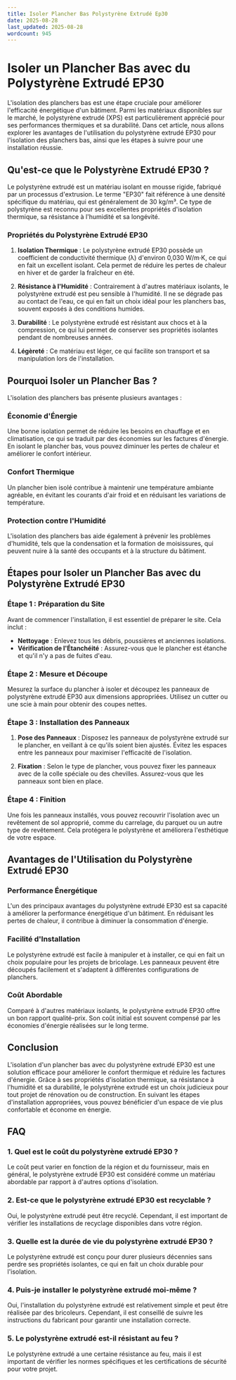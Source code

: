 ```yaml
---
title: Isoler Plancher Bas Polystyrène Extrudé Ep30
date: 2025-08-28
last_updated: 2025-08-28
wordcount: 945
---
```


# Isoler un Plancher Bas avec du Polystyrène Extrudé EP30

L'isolation des planchers bas est une étape cruciale pour améliorer l'efficacité énergétique d'un bâtiment. Parmi les matériaux disponibles sur le marché, le polystyrène extrudé (XPS) est particulièrement apprécié pour ses performances thermiques et sa durabilité. Dans cet article, nous allons explorer les avantages de l'utilisation du polystyrène extrudé EP30 pour l'isolation des planchers bas, ainsi que les étapes à suivre pour une installation réussie.

## Qu'est-ce que le Polystyrène Extrudé EP30 ?

Le polystyrène extrudé est un matériau isolant en mousse rigide, fabriqué par un processus d'extrusion. Le terme "EP30" fait référence à une densité spécifique du matériau, qui est généralement de 30 kg/m³. Ce type de polystyrène est reconnu pour ses excellentes propriétés d'isolation thermique, sa résistance à l'humidité et sa longévité.

### Propriétés du Polystyrène Extrudé EP30

1. **Isolation Thermique** : Le polystyrène extrudé EP30 possède un coefficient de conductivité thermique (λ) d'environ 0,030 W/m·K, ce qui en fait un excellent isolant. Cela permet de réduire les pertes de chaleur en hiver et de garder la fraîcheur en été.

2. **Résistance à l'Humidité** : Contrairement à d'autres matériaux isolants, le polystyrène extrudé est peu sensible à l'humidité. Il ne se dégrade pas au contact de l'eau, ce qui en fait un choix idéal pour les planchers bas, souvent exposés à des conditions humides.

3. **Durabilité** : Le polystyrène extrudé est résistant aux chocs et à la compression, ce qui lui permet de conserver ses propriétés isolantes pendant de nombreuses années.

4. **Légèreté** : Ce matériau est léger, ce qui facilite son transport et sa manipulation lors de l'installation.

## Pourquoi Isoler un Plancher Bas ?

L'isolation des planchers bas présente plusieurs avantages :

### Économie d'Énergie

Une bonne isolation permet de réduire les besoins en chauffage et en climatisation, ce qui se traduit par des économies sur les factures d'énergie. En isolant le plancher bas, vous pouvez diminuer les pertes de chaleur et améliorer le confort intérieur.

### Confort Thermique

Un plancher bien isolé contribue à maintenir une température ambiante agréable, en évitant les courants d'air froid et en réduisant les variations de température.

### Protection contre l'Humidité

L'isolation des planchers bas aide également à prévenir les problèmes d'humidité, tels que la condensation et la formation de moisissures, qui peuvent nuire à la santé des occupants et à la structure du bâtiment.

## Étapes pour Isoler un Plancher Bas avec du Polystyrène Extrudé EP30

### Étape 1 : Préparation du Site

Avant de commencer l'installation, il est essentiel de préparer le site. Cela inclut :

- **Nettoyage** : Enlevez tous les débris, poussières et anciennes isolations.
- **Vérification de l'Étanchéité** : Assurez-vous que le plancher est étanche et qu'il n'y a pas de fuites d'eau.

### Étape 2 : Mesure et Découpe

Mesurez la surface du plancher à isoler et découpez les panneaux de polystyrène extrudé EP30 aux dimensions appropriées. Utilisez un cutter ou une scie à main pour obtenir des coupes nettes.

### Étape 3 : Installation des Panneaux

1. **Pose des Panneaux** : Disposez les panneaux de polystyrène extrudé sur le plancher, en veillant à ce qu'ils soient bien ajustés. Évitez les espaces entre les panneaux pour maximiser l'efficacité de l'isolation.

2. **Fixation** : Selon le type de plancher, vous pouvez fixer les panneaux avec de la colle spéciale ou des chevilles. Assurez-vous que les panneaux sont bien en place.

### Étape 4 : Finition

Une fois les panneaux installés, vous pouvez recouvrir l'isolation avec un revêtement de sol approprié, comme du carrelage, du parquet ou un autre type de revêtement. Cela protégera le polystyrène et améliorera l'esthétique de votre espace.

## Avantages de l'Utilisation du Polystyrène Extrudé EP30

### Performance Énergétique

L'un des principaux avantages du polystyrène extrudé EP30 est sa capacité à améliorer la performance énergétique d'un bâtiment. En réduisant les pertes de chaleur, il contribue à diminuer la consommation d'énergie.

### Facilité d'Installation

Le polystyrène extrudé est facile à manipuler et à installer, ce qui en fait un choix populaire pour les projets de bricolage. Les panneaux peuvent être découpés facilement et s'adaptent à différentes configurations de planchers.

### Coût Abordable

Comparé à d'autres matériaux isolants, le polystyrène extrudé EP30 offre un bon rapport qualité-prix. Son coût initial est souvent compensé par les économies d'énergie réalisées sur le long terme.

## Conclusion

L'isolation d'un plancher bas avec du polystyrène extrudé EP30 est une solution efficace pour améliorer le confort thermique et réduire les factures d'énergie. Grâce à ses propriétés d'isolation thermique, sa résistance à l'humidité et sa durabilité, le polystyrène extrudé est un choix judicieux pour tout projet de rénovation ou de construction. En suivant les étapes d'installation appropriées, vous pouvez bénéficier d'un espace de vie plus confortable et économe en énergie.

## FAQ

### 1. Quel est le coût du polystyrène extrudé EP30 ?

Le coût peut varier en fonction de la région et du fournisseur, mais en général, le polystyrène extrudé EP30 est considéré comme un matériau abordable par rapport à d'autres options d'isolation.

### 2. Est-ce que le polystyrène extrudé EP30 est recyclable ?

Oui, le polystyrène extrudé peut être recyclé. Cependant, il est important de vérifier les installations de recyclage disponibles dans votre région.

### 3. Quelle est la durée de vie du polystyrène extrudé EP30 ?

Le polystyrène extrudé est conçu pour durer plusieurs décennies sans perdre ses propriétés isolantes, ce qui en fait un choix durable pour l'isolation.

### 4. Puis-je installer le polystyrène extrudé moi-même ?

Oui, l'installation du polystyrène extrudé est relativement simple et peut être réalisée par des bricoleurs. Cependant, il est conseillé de suivre les instructions du fabricant pour garantir une installation correcte.

### 5. Le polystyrène extrudé est-il résistant au feu ?

Le polystyrène extrudé a une certaine résistance au feu, mais il est important de vérifier les normes spécifiques et les certifications de sécurité pour votre projet.